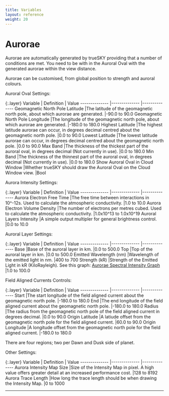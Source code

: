 ```yaml
---
title: Variables
layout: reference
weight: 20
---
```







Aurorae
====================
Aurorae are automatically generated by trueSKY providing that a number of conditions are met.
You need to be with in the Auroral Oval with the generated aurorae within the view distance.

Aurorae can be customised, from global position to strength and auroral colours.


Auroral Oval Settings:

{:.layer}
Variable                                                                |       Definition                                                                                                                                                                                                                                                                      |       Value
--------------                                                  |--------------                                                                                                                                                                                                                                                                 |--------------
Geomagnetic North Pole Latitude                 |The latitude of the geomagnetic north pole, about which aurorae are generated.                                                                                                                                 |-90.0 to 90.0
Geomagnetic North Pole Longitude                |The longitude of the geomagnetic north pole, about which aurorae are generated.                                                                                                                                |-180.0 to 180.0
Highest Latitude                                                |The highest latitude aurorae can occur, in degrees decimal centred about the geomagnetic north pole.                                                                                   |0.0 to 90.0
Lowest Latitude                                                 |The lowest latitude aurorae can occur, in degrees decimal centred about the geomagnetic north pole.                                                                                    |0.0 to 90.0
Max Band                                                                |The thickness of the thickest part of the auroral oval, in degrees decimal (Not currently in use).                                                                                             |0.0 to 180.0
Min Band                                                                |The thickness of the thinnest part of the auroral oval, in degrees decimal (Not currently in use).                                                                                     |0.0 to 180.0
Show Auroral Oval in Cloud Window               |Whether trueSKY should draw the Auroral Oval on the Cloud Window view.                                                                                                                                                 |Bool

Aurora Intensity Settings:

{:.layer}
Variable                                                                |       Definition                                                                                                                                                                                                                                                                      |       Value
--------------                                                  |--------------                                                                                                                                                                                                                                                                 |--------------
Aurora Electron Free Time                               |The free time between interactions in 10^-12s. Used to calculate the atmospheric conductivity.                                                                                                 |1.0 to 10.0
Aurora Electron Volume Density                  |The number of electrons per metres cubed. Used to calculate the atmospheric conductivity.                                                                                                              |1.0x10^13 to 1.0x10^19
Auroral Layers Intensity                                |A simple output multipler for general brightness control.                                                                                                                                                                              |0.0 to 10.0

Auroral Layer Settings:

{:.layer}
Variable                                                                |       Definition                                                                                                                                                                                                                                                                      |       Value
--------------                                                  |--------------                                                                                                                                                                                                                                                                 |--------------
Base                                                                    |Base of the auroral layer in km.                                                                                                                                                                                                                               |0.0 to 500.0
Top                                                                             |Top of the auroral layer in km.                                                                                                                                                                                                                                |0.0 to 500.0
Emitted Wavelength (nm)                                 |Wavelength of the emitted light in nm.                                                                                                                                                                                                                 |400 to 700
Strength (kR)                                                   |Strength of the Emitted Light in kR (KiloRayleigh). See this graph: [Aurorae Spectral Intensity Graph](https://i.stack.imgur.com/Qr02U.gif)    |1.0 to 100.0

Field Aligned Currents Controls:

{:.layer}
Variable                                                                |       Definition                                                                                                                                                                                                                                                                      |       Value
--------------                                                  |--------------                                                                                                                                                                                                                                                                 |--------------
Start                                                                   |The start longitude of the field aligned current about the geomagnetic north pole.                                                                                                                             |-180.0 to 180.0
End                                                                             |The end longitude of the field aligned current about the geomagnetic north pole.                                                                                                                               |-180.0 to 180.0
Radius                                                                  |The radius from the geomagnetic north pole of the field aligned current in degrees decimal.                                                                                                    |0.0 to 90.0
Origin Latitude                                                 |A latiude offset from the geomagnetic north pole for the field aligned current.                                                                                                                                |60.0 to 90.0
Origin Longitude                                                |A longitude offset from the geomagnetic north pole for the field aligned current.                                                                                                                              |-180.0 to 180.0

There are four regions; two per Dawn and Dusk side of planet.

Other Settings:

{:.layer}
Variable                                                                |       Definition                                                                                                                                                                                                                                                                      |       Value
--------------                                                  |--------------                                                                                                                                                                                                                                                                 |--------------
Aurora Intensity Map Size                               |Size of the Intensity Map in pixel. A high value offers greater detail at an increased performance cost.                                                                               |128 to 8192
Aurora Trace Length                                             |How long the trace length should be when drawing the Intensity Map.                                                                                                                                                    |0 to 1000

<hr>
